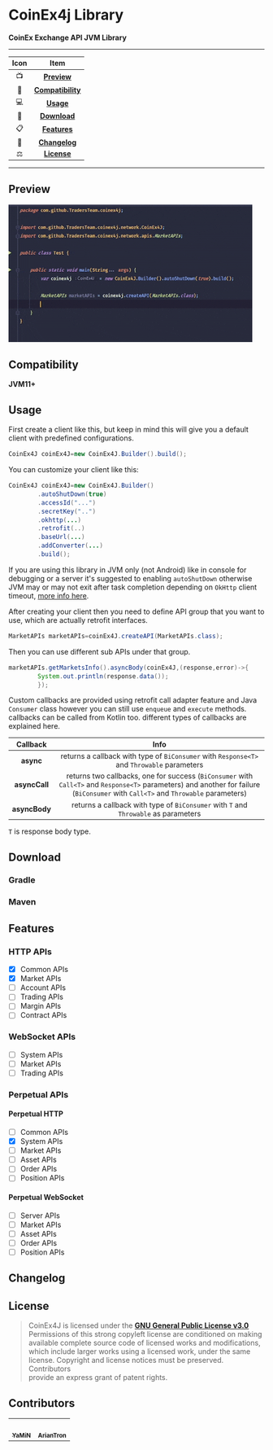 # CoinEx4j Library

**CoinEx Exchange API JVM Library**

---

|Icon|      Item                          |
| :---:|:-------------------------------: |
|📺| [**Preview**](#Preview)             |
|📱| [**Compatibility**](#Compatibility) |
|💻| [**Usage**](#Usage)                 |
|📩| [**Download**](#Download)           |
|📋| [**Features**](#Features)           |
|🧾| [**Changelog**](#Changelog)         |
|⚖️| [**License**](#License)             |

---

## Preview

![preview](preview/preview.gif)

## Compatibility

**JVM11+**

## Usage

First create a client like this, but keep in mind this will give you a default client with predefined configurations.

```java
CoinEx4J coinEx4J=new CoinEx4J.Builder().build();
```

You can customize your client like this:

```java
CoinEx4J coinEx4J=new CoinEx4J.Builder()
        .autoShutDown(true)
        .accessId("...")
        .secretKey("..")
        .okhttp(...)
        .retrofit(..)
        .baseUrl(...)
        .addConverter(...)
        .build();
```

If you are using this library in JVM only (not Android) like in console for debugging or a server it's suggested to
enabling `autoShutDown` otherwise JVM may or may not exit after task completion depending on `OkHttp` client
timeout, [more info here](https://github.com/square/retrofit/issues/3144).

After creating your client then you need to define API group that you want to use, which are actually retrofit
interfaces.

```java
MarketAPIs marketAPIs=coinEx4J.createAPI(MarketAPIs.class);
```

Then you can use different sub APIs under that group.

```java
marketAPIs.getMarketsInfo().asyncBody(coinEx4J,(response,error)->{
        System.out.println(response.data());
        });
```

Custom callbacks are provided using retrofit call adapter feature and Java `Consumer` class however you can still
use `enqueue` and `execute` methods. callbacks can be called from Kotlin too. different types of callbacks are explained
here.

|Callback|Info|
|:-------:|:----------:|
|**async**|returns a callback with type of `BiConsumer` with `Response<T>` and `Throwable` parameters |
|**asyncCall**|returns two callbacks, one for success (`BiConsumer` with `Call<T>` and `Response<T>` parameters) and another for failure (`BiConsumer` with `Call<T>` and `Throwable` parameters)|
|**asyncBody**|returns a callback with type of `BiConsumer` with `T` and `Throwable` as parameters|

`T` is response body type.

## Download

### Gradle

### Maven

## Features

### HTTP APIs

- [x] Common APIs
- [x] Market APIs
- [ ] Account APIs
- [ ] Trading APIs
- [ ] Margin APIs
- [ ] Contract APIs

### WebSocket APIs

- [ ] System APIs
- [ ] Market APIs
- [ ] Trading APIs

### Perpetual APIs

#### Perpetual HTTP

- [ ] Common APIs
- [x] System APIs
- [ ] Market APIs
- [ ] Asset APIs
- [ ] Order APIs
- [ ] Position APIs

#### Perpetual WebSocket

- [ ] Server APIs
- [ ] Market APIs
- [ ] Asset APIs
- [ ] Order APIs
- [ ] Position APIs

## Changelog

## License

> CoinEx4J is licensed under the **[GNU General Public License v3.0](./LICENSE)**  
> Permissions of this strong copyleft license are conditioned on making  
> available complete source code of licensed works and modifications,  
> which include larger works using a licensed work, under the same  
> license. Copyright and license notices must be preserved. Contributors  
> provide an express grant of patent rights.

## Contributors

<table>
  <tr>
    <td align="center"><a href="https://github.com/yamin8000"><img src="https://avatars.githubusercontent.com/u/5001708?v=4?s=100" width="100px;" alt=""/><br /><sub><b>YaMiN</b></sub></a><br /><a href="https://github.com/yamin8000/Fare/commits?author=yamin8000" title="Code"></a></td>
    <td align="center"><a href="https://github.com/ariantron"><img src="https://avatars.githubusercontent.com/u/34502306?v=4" width="100px;" alt=""/><br /><sub><b>ArianTron</b></sub></a><br /><a href="https://github.com/ariantron" title="Code"></a></td>
  </tr>
</table>

